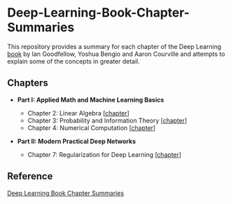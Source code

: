 # Deep-Learning-Book-Chapter-Summaries
This repository provides a summary for each chapter of the Deep Learning [book](http://deeplearningbook.org) by Ian Goodfellow, Yoshua Bengio and Aaron Courville and attempts to explain some of the concepts in greater detail.

## Chapters

- **Part I: Applied Math and Machine Learning Basics**
  - Chapter 2: Linear Algebra [[chapter](http://www.deeplearningbook.org/contents/linear_algebra.html)]
  - Chapter 3: Probability and Information Theory [[chapter](http://www.deeplearningbook.org/contents/prob.html)]
  - Chapter 4: Numerical Computation [[chapter](http://www.deeplearningbook.org/contents/numerical.html)]
  
- **Part II: Modern Practical Deep Networks**
  - Chapter 7: Regularization for Deep Learning [[chapter](http://www.deeplearningbook.org/contents/regularization.html)]

## Reference
[Deep Learning Book Chapter Summaries](https://github.com/dalmia/Deep-Learning-Book-Chapter-Summaries)
